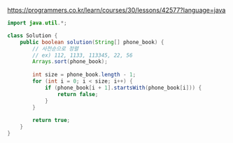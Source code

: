 https://programmers.co.kr/learn/courses/30/lessons/42577?language=java

```java
import java.util.*;

class Solution {
    public boolean solution(String[] phone_book) {
        // 사전순으로 정렬
        // ex) 112, 1133, 113345, 22, 56
        Arrays.sort(phone_book);
        
        int size = phone_book.length - 1;
        for (int i = 0; i < size; i++) {
            if (phone_book[i + 1].startsWith(phone_book[i])) {
                return false;
            }
        }
        
        return true;
    }
}
```
